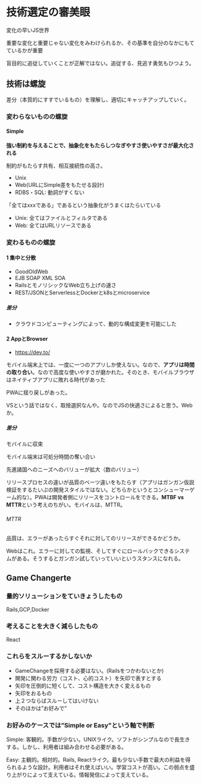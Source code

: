 # 技術選定の審美眼

変化の早いJS世界

重要な変化と重要じゃない変化をみわけられるか、その基準を自分のなかにもてているかが重要

盲目的に追従していくことが正解ではない。追従する、見逃す勇気もひつよう。

## 技術は螺旋

差分（本質的にすすでいるもの）を理解し、適切にキャッチアップしていく。

### 変わらないものの螺旋

#### Simple 

**強い制約を与えることで、抽象化をもたらしつなぎやすさ使いやすさが最大化される**

制約がもたらす共有、相互接続性の高さ。

- Unix
- Web(URLにSimple差をもたせる設計)
- RDBS・SQL: 動詞がすくない

「全てはxxxである」であるという抽象化がうまくはたらいている

- Unix: 全てはファイルとフィルタである
- Web: 全てはURLリソースである

### 変わるものの螺旋

#### 1 集中と分散

- GoodOldWeb
- EJB SOAP XML SOA
- RailsとモノリシックなWeb立ち上げの速さ
- REST/JSONとServerlessとDockerとk8sとmicroservice


##### 差分

- クラウドコンピューティングによって、動的な構成変更を可能にした

#### 2 AppとBrowser

- https://dev.to/

モバイル端末上では、一度に一つのアプリしか使えない。なので、**アプリは時間の取り合い**。なので高度な使いやすさが磨かれた。そのとき、モバイルブラウザはネイティブアプリに敗れる時代があった

PWAに揺り戻しがあった。

VSという話ではなく、取捨選択なんや。なのでJSの快適さによると思う。Webか。

##### 差分

モバイルに収束

モバイル端末は可処分時間の奪い合い

先進諸国へのニーズへのバリューが拡大（数のバリュー）

リリースプロセスの違いが品質のベーツ違いをもたらす（アプリはガンガン仮説検証をするたいぷの開発スタイルではない。どちらかというとコンシューマーゲーム的な）。PWAは開発者側にリリースをコントロールをできる。**MTBF vs MTTR**という考えのちがい。モバイルは、MTTR。

###### MTTR

品質は、エラーがあったらすぐそれに対してのリリースができるかどうか。

Webはこれ。エラーに対しての監視、そしてすぐにロールバックできるシステムがある。そうするとガンガン試していっていいというスタンスになれる。



## Game Changerte

### 量的ソリューションをていきょうしたもの

Rails,GCP,Docker

### 考えることを大きく減らしたもの

React

### これらをスルーするかしないか

- GameChangeを採用する必要はない。(Railsをつかわないとか)
- 開発に関わる労力（コスト、心的コスト）を矢印で表すとする
- 矢印を圧倒的に短くして、コスト構造を大きく変えるもの
- 矢印をおるもの
- 上２つならばスルーしてはいけない
- そのほかは”お好みで”

### お好みのケースでは”Simple or Easy"という軸で判断

Simple: 客観的。手数が少ない。UNIXライク。ソフトがシンプルなので長生きする。しかし、利用者は組み合わせる必要がある。

Easy: 主観的。相対的。Rails, Reactライク。最も少ない手数で最大の利益を得られるような設計。利用者はそれ使えばいい。学習コストが高い。この弱点を盛り上がりによって支えている。情報発信によって支えている。










